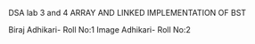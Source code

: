 DSA lab 3 and 4
ARRAY AND LINKED IMPLEMENTATION OF BST

Biraj Adhikari- Roll No:1
Image Adhikari- Roll No:2
